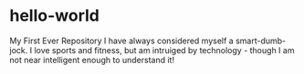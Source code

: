 # hello-world
My First Ever Repository
I have always considered myself a smart-dumb-jock. I love sports and fitness, but am intruiged by technology - though I am not near intelligent enough to understand it!
